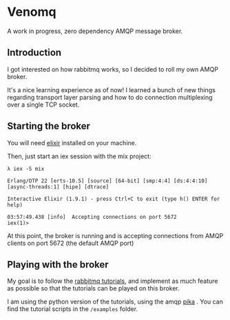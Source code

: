 # Venomq
A work in progress, zero dependency AMQP message broker.

## Introduction
I got interested on how rabbitmq works, so I decided to roll my own AMQP broker.

It's a nice learning experience as of now! I learned a bunch of new things regarding transport layer parsing and how to do connection multiplexing over a single TCP socket.

## Starting the broker
You will need [elixir](https://elixir-lang.org/install.html) installed on your machine.

Then, just start an iex session with the mix project:
```
λ iex -S mix

Erlang/OTP 22 [erts-10.5] [source] [64-bit] [smp:4:4] [ds:4:4:10] [async-threads:1] [hipe] [dtrace]

Interactive Elixir (1.9.1) - press Ctrl+C to exit (type h() ENTER for help)

03:57:49.438 [info]  Accepting connections on port 5672
iex(1)>
```

At this point, the broker is running and is accepting connections from AMQP clients on
port 5672 (the default AMQP port)

## Playing with the broker
My goal is to follow the [rabbitmq tutorials](https://www.rabbitmq.com/getstarted.html), and implement as much feature as possible
so that the tutorials can be played on this broker.

I am using the python version of the tutorials, using the amqp [pika](https://github.com/pika/pika) .
You can find the tutorial scripts in the `/examples` folder.

